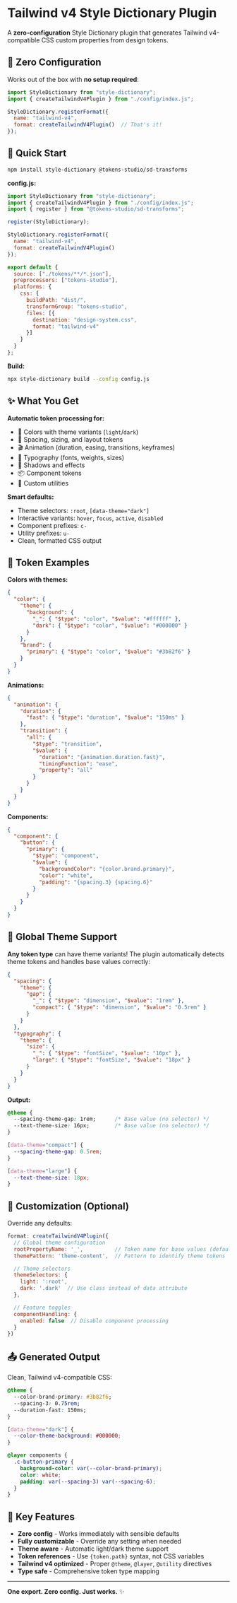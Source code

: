 # Tailwind v4 Style Dictionary Plugin

A **zero-configuration** Style Dictionary plugin that generates Tailwind v4-compatible CSS custom properties from design tokens.

## 🎯 Zero Configuration

Works out of the box with **no setup required**:

```javascript
import StyleDictionary from "style-dictionary";
import { createTailwindV4Plugin } from "./config/index.js";

StyleDictionary.registerFormat({
  name: "tailwind-v4",
  format: createTailwindV4Plugin()  // That's it!
});
```

## 🚀 Quick Start

```bash
npm install style-dictionary @tokens-studio/sd-transforms
```

**config.js:**
```javascript
import StyleDictionary from "style-dictionary";
import { createTailwindV4Plugin } from "./config/index.js";
import { register } from "@tokens-studio/sd-transforms";

register(StyleDictionary);

StyleDictionary.registerFormat({
  name: "tailwind-v4",
  format: createTailwindV4Plugin()
});

export default {
  source: ["./tokens/**/*.json"],
  preprocessors: ["tokens-studio"],
  platforms: {
    css: {
      buildPath: "dist/",
      transformGroup: "tokens-studio",
      files: [{
        destination: "design-system.css",
        format: "tailwind-v4"
      }]
    }
  }
};
```

**Build:**
```bash
npx style-dictionary build --config config.js
```

## ✨ What You Get

**Automatic token processing for:**
- 🎨 Colors with theme variants (`light`/`dark`)
- 📐 Spacing, sizing, and layout tokens
- 🎬 Animation (duration, easing, transitions, keyframes)
- 🎯 Typography (fonts, weights, sizes)
- 🌟 Shadows and effects
- 📦 Component tokens
- 🔧 Custom utilities

**Smart defaults:**
- Theme selectors: `:root`, `[data-theme="dark"]`
- Interactive variants: `hover`, `focus`, `active`, `disabled`
- Component prefixes: `c-`
- Utility prefixes: `u-`
- Clean, formatted CSS output

## 🎨 Token Examples

**Colors with themes:**
```json
{
  "color": {
    "theme": {
      "background": {
        "_": { "$type": "color", "$value": "#ffffff" },
        "dark": { "$type": "color", "$value": "#000000" }
      }
    },
    "brand": {
      "primary": { "$type": "color", "$value": "#3b82f6" }
    }
  }
}
```

**Animations:**
```json
{
  "animation": {
    "duration": {
      "fast": { "$type": "duration", "$value": "150ms" }
    },
    "transition": {
      "all": {
        "$type": "transition",
        "$value": {
          "duration": "{animation.duration.fast}",
          "timingFunction": "ease",
          "property": "all"
        }
      }
    }
  }
}
```

**Components:**
```json
{
  "component": {
    "button": {
      "primary": {
        "$type": "component",
        "$value": {
          "backgroundColor": "{color.brand.primary}",
          "color": "white",
          "padding": "{spacing.3} {spacing.6}"
        }
      }
    }
  }
}
```

## 🎨 Global Theme Support

**Any token type** can have theme variants! The plugin automatically detects theme tokens and handles base values correctly:

```json
{
  "spacing": {
    "theme": {
      "gap": {
        "_": { "$type": "dimension", "$value": "1rem" },
        "compact": { "$type": "dimension", "$value": "0.5rem" }
      }
    }
  },
  "typography": {
    "theme": {
      "size": {
        "_": { "$type": "fontSize", "$value": "16px" },
        "large": { "$type": "fontSize", "$value": "18px" }
      }
    }
  }
}
```

**Output:**
```css
@theme {
  --spacing-theme-gap: 1rem;      /* Base value (no selector) */
  --text-theme-size: 16px;        /* Base value (no selector) */
}

[data-theme="compact"] {
  --spacing-theme-gap: 0.5rem;
}

[data-theme="large"] {
  --text-theme-size: 18px;
}
```

## 🔧 Customization (Optional)

Override any defaults:

```javascript
format: createTailwindV4Plugin({
  // Global theme configuration
  rootPropertyName: '_',          // Token name for base values (default: '_')
  themePattern: 'theme-content',  // Pattern to identify theme tokens

  // Theme selectors
  themeSelectors: {
    light: ':root',
    dark: '.dark'  // Use class instead of data attribute
  },

  // Feature toggles
  componentHandling: {
    enabled: false  // Disable component processing
  }
})
```

## 📤 Generated Output

Clean, Tailwind v4-compatible CSS:

```css
@theme {
  --color-brand-primary: #3b82f6;
  --spacing-3: 0.75rem;
  --duration-fast: 150ms;
}

[data-theme="dark"] {
  --color-theme-background: #000000;
}

@layer components {
  .c-button-primary {
    background-color: var(--color-brand-primary);
    color: white;
    padding: var(--spacing-3) var(--spacing-6);
  }
}
```

## 🎯 Key Features

- **Zero config** - Works immediately with sensible defaults
- **Fully customizable** - Override any setting when needed
- **Theme aware** - Automatic light/dark theme support
- **Token references** - Use `{token.path}` syntax, not CSS variables
- **Tailwind v4 optimized** - Proper `@theme`, `@layer`, `@utility` directives
- **Type safe** - Comprehensive token type mapping

---

**One export. Zero config. Just works.** ✨
